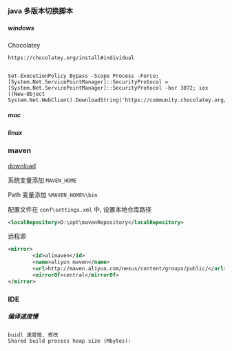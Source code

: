 ### java 多版本切换脚本

##### windows

Chocolatey

```
https://chocolatey.org/install#individual


Set-ExecutionPolicy Bypass -Scope Process -Force; [System.Net.ServicePointManager]::SecurityProtocol = [System.Net.ServicePointManager]::SecurityProtocol -bor 3072; iex ((New-Object System.Net.WebClient).DownloadString('https://community.chocolatey.org/install.ps1'))
```

#####  mac

#####  linux

### maven

[download](https://maven.apache.org/index.html)

系统变量添加 `MAVEN_HOME`

Path 变量添加 `%MAVEN_HOME%\bin`

配置文件在 `conf\settings.xml` 中, 设置本地仓库路径

```xml
<localRepository>D:\opt\mavenRepository</localRepository>
```

远程源

```xml
<mirror>  
		<id>alimaven</id>  
		<name>aliyun maven</name>  
		<url>http://maven.aliyun.com/nexus/content/groups/public/</url>
		<mirrorOf>central</mirrorOf>          
</mirror>
```

### IDE

##### 编译速度慢

```
buidl 速度慢, 修改
Shared build process heap size (Mbytes):
```



